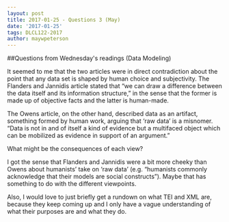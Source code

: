 ```yaml
---
layout: post
title: 2017-01-25 - Questions 3 (May)
date: '2017-01-25'
tags: DLCL122-2017
author: maywpeterson
---
```



##Questions from Wednesday's readings (Data Modeling)

It seemed to me that the two articles were in direct contradiction about the point that any data set is shaped by human choice and subjectivity. The Flanders and Jannidis article stated that “we can draw a difference between the data itself and its information structure,” in the sense that the former is made up of objective facts and the latter is human-made.

The Owens article, on the other hand, described data as an artifact, something formed by human work, arguing that ‘raw data’ is a misnomer. “Data is not in and of itself a kind of evidence but a multifaced object which can be mobilized as evidence in support of an argument.”

What might be the consequences of each view?

I got the sense that Flanders and Jannidis were a bit more cheeky than Owens about humanists’ take on ‘raw data’ (e.g. “humanists commonly acknowledge that their models are social constructs”). Maybe that has something to do with the different viewpoints.

Also, I would love to just briefly get a rundown on what TEI and XML are, because they keep coming up and I only have a vague understanding of what their purposes are and what they do.
